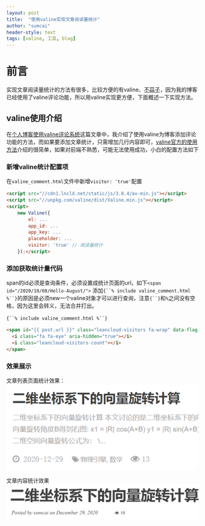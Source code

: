 ```yaml
---
layout: post
title:  "使用valine实现文章阅读量统计"
author: "sumcai"
header-style: text
tags: [valine, 工具, blog]
---
```


# 前言

实现文章阅读量统计的方法有很多，比较方便的有valine、[不蒜子](http://ibruce.info/2015/04/04/busuanzi/)，因为我的博客已经使用了valine评论功能，所以用valine实现更方便，下面概述一下实现方法。

## valine使用介绍

在[个人博客使用valine评论系统](https://sumcai.gitee.io/2020/12/12/%E4%B8%AA%E4%BA%BA%E5%8D%9A%E5%AE%A2%E4%BD%BF%E7%94%A8valine%E8%AF%84%E8%AE%BA%E7%B3%BB%E7%BB%9F/)这篇文章中，我介绍了使用valine为博客添加评论功能的方法，而如果要添加文章统计，只需增加几行内容即可，[valine官方的使用方法](https://valine.js.org/visitor.html)介绍的很简单，如果对前端不熟悉，可能无法使用成功，小白的配置方法如下

### 新增valine统计配置项

在`valine_comment.html`文件中新增`visitor: 'true'`配置

```html
<script src="//cdn1.lncld.net/static/js/3.0.4/av-min.js"></script>
<script src="//unpkg.com/valine/dist/Valine.min.js"></script>
<script>
    new Valine({
        el: ...
        app_id: ...
        app_key: ...
        placeholder: ...
        visitor: 'true' // 阅读量统计
    });</script>
```

### 添加获取统计量代码

span的id必须是查询条件，必须设置成统计页面的url，如下`<span id="/2020/10/08/Hello-August/">`
添加`{``% include valine_comment.html %``}`的原因是必须new一个valine对象才可以进行查询，注意`{``}`和`%`之间没有空格，因为这里会转义，无法合并打出。


`{``% include valine_comment.html %``}`  
```html
<span id="{{ post.url }}" class="leancloud-visitors fa-wrap" data-flag-title="{{ post.title }}">
  <i class="fa fa-eye" aria-hidden="true"></i>
  <i class="leancloud-visitors-count"></i>
</span>
```

### 效果展示

文章列表页面统计效果：
![图 1](/assets/image-20210107005727704.png)  

文章内容统计效果
![图 2](/assets/image-20210107005806173.png)  
